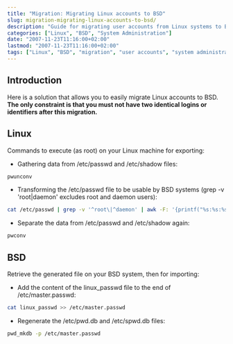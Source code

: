 ```yaml
---
title: "Migration: Migrating Linux accounts to BSD"
slug: migration-migrating-linux-accounts-to-bsd/
description: "Guide for migrating user accounts from Linux systems to BSD systems while maintaining account details and passwords."
categories: ["Linux", "BSD", "System Administration"]
date: "2007-11-23T11:16:00+02:00"
lastmod: "2007-11-23T11:16:00+02:00"
tags: ["Linux", "BSD", "migration", "user accounts", "system administration"]
---
```


## Introduction

Here is a solution that allows you to easily migrate Linux accounts to BSD. **The only constraint is that you must not have two identical logins or identifiers after this migration.**

## Linux

Commands to execute (as root) on your Linux machine for exporting:

- Gathering data from /etc/passwd and /etc/shadow files:

```bash
pwunconv
```

- Transforming the /etc/passwd file to be usable by BSD systems (grep -v 'root\|daemon' excludes root and daemon users):

```bash
cat /etc/passwd | grep -v '^root\|^daemon' | awk -F: '{printf("%s:%s:%s:%s::0:0:%s:%s:%s\n", $1,$2,$3,$4,$5,$6,$7);}' > ~/linux_passwd
```

- Separate the data from /etc/passwd and /etc/shadow again:

```bash
pwconv
```

## BSD

Retrieve the generated file on your BSD system, then for importing:

- Add the content of the linux_passwd file to the end of /etc/master.passwd:

```bash
cat linux_passwd >> /etc/master.passwd
```

- Regenerate the /etc/pwd.db and /etc/spwd.db files:

```bash
pwd_mkdb -p /etc/master.passwd
```
